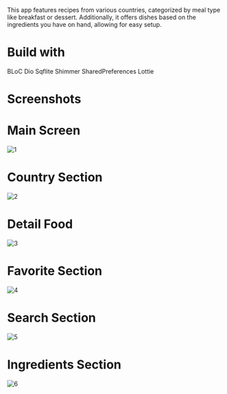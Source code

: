 
This app features recipes from various countries, categorized by meal type like breakfast or dessert.                                                                                                                Additionally, it offers dishes based on the ingredients you have on hand, allowing for easy setup.

# Build with 
BLoC
Dio
Sqflite
Shimmer
SharedPreferences
Lottie

# Screenshots

# Main Screen
![1](https://github.com/jakhongir16/food_recipes/assets/81008777/3acbc995-09cf-487f-a13c-a131051417a1)

# Country Section
![2](https://github.com/jakhongir16/food_recipes/assets/81008777/b670c8a1-705d-40de-8f20-9b29b6f04a8a)

# Detail Food
![3](https://github.com/jakhongir16/food_recipes/assets/81008777/7bd03395-5f9e-4751-a6f6-bca66108dd54)

# Favorite Section
![4](https://github.com/jakhongir16/food_recipes/assets/81008777/1ca86bf1-6182-4c26-b7d0-125776ccd5f2)

# Search Section
![5](https://github.com/jakhongir16/food_recipes/assets/81008777/24889e93-e86e-4d1a-a377-dec77561a430)

# Ingredients Section
![6](https://github.com/jakhongir16/food_recipes/assets/81008777/e1a12455-d5a1-465c-bef0-eec06be4c5d8)

